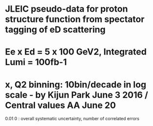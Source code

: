 # JLEIC pseudo-data for proton structure function from spectator tagging of eD scattering
# Ee x Ed = 5 x 100 GeV2, Integrated Lumi = 100fb-1
# x, Q2 binning: 10bin/decade in log scale  -  by Kijun Park June 3 2016 / Central values AA June 20
0.01 0 : overall systematic uncertainty, number of correlated errors
